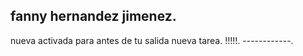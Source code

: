 ## fanny hernandez jimenez.
nueva activada para antes de tu salida
nueva tarea.
!!!!!.
------------.
